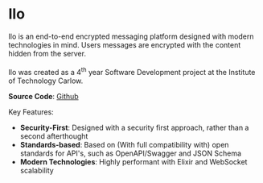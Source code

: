 # Ilo

Ilo is an end-to-end encrypted messaging platform designed with modern technologies in mind. Users messages are encrypted with the content hidden from the server.<br><br>
Ilo was created as a 4<sup>th</sup> year Software Development project at the Institute of Technology Carlow.

**Source Code**: <a href="github.com">Github</a>

Key Features:

* **Security-First**: Designed with a security first approach, rather than a second afterthought
* **Standards-based**: Based on (With full compatibility with) open standards for API's, such as OpenAPI/Swagger and JSON Schema
* **Modern Technologies**: Highly performant with Elixir and WebSocket scalability
